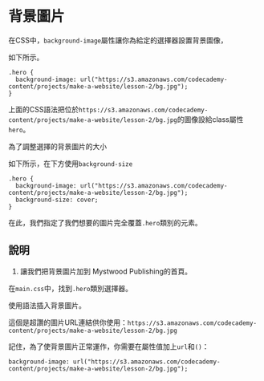 # 背景圖片

在CSS中，`background-image`屬性讓你為給定的選擇器設置背景圖像，

如下所示。

```
.hero {
  background-image: url("https://s3.amazonaws.com/codecademy-content/projects/make-a-website/lesson-2/bg.jpg");
}
```
上面的CSS語法把位於`https://s3.amazonaws.com/codecademy-content/projects/make-a-website/lesson-2/bg.jpg`的圖像設給class屬性`hero`。

為了調整選擇的背景圖片的大小

如下所示，在下方使用`background-size`

```
.hero {
  background-image: url("https://s3.amazonaws.com/codecademy-content/projects/make-a-website/lesson-2/bg.jpg");
  background-size: cover;
}
```
在此，我們指定了我們想要的圖片完全覆蓋`.hero`類別的元素。

## 說明

1. 讓我們把背景圖片加到 Mystwood Publishing的首頁。

在`main.css`中，找到`.hero`類別選擇器。

使用語法插入背景圖片。

這個是超讚的圖片URL連結供你使用：`https://s3.amazonaws.com/codecademy-content/projects/make-a-website/lesson-2/bg.jpg`

記住，為了使背景圖片正常運作，你需要在屬性值加上`url`和`()`：


`background-image: url("https://s3.amazonaws.com/codecademy-content/projects/make-a-website/lesson-2/bg.jpg");`


